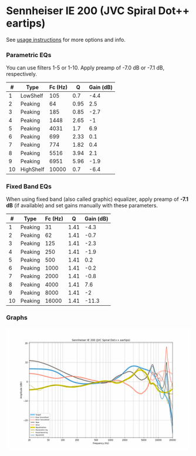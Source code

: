 # Sennheiser IE 200 (JVC Spiral Dot++ eartips)
See [usage instructions](https://github.com/jaakkopasanen/AutoEq#usage) for more options and info.

### Parametric EQs
You can use filters 1-5 or 1-10. Apply preamp of -7.0 dB or -7.1 dB, respectively.

|   # | Type      |   Fc (Hz) |    Q |   Gain (dB) |
|-----|-----------|-----------|------|-------------|
|   1 | LowShelf  |       105 | 0.7  |        -4.4 |
|   2 | Peaking   |        64 | 0.95 |         2.5 |
|   3 | Peaking   |       185 | 0.85 |        -2.7 |
|   4 | Peaking   |      1448 | 2.65 |        -1   |
|   5 | Peaking   |      4031 | 1.7  |         6.9 |
|   6 | Peaking   |       699 | 2.33 |         0.1 |
|   7 | Peaking   |       774 | 1.82 |         0.4 |
|   8 | Peaking   |      5516 | 3.94 |         2.1 |
|   9 | Peaking   |      6951 | 5.96 |        -1.9 |
|  10 | HighShelf |     10000 | 0.7  |        -6.4 |

### Fixed Band EQs
When using fixed band (also called graphic) equalizer, apply preamp of **-7.1 dB** (if available) and set gains manually with these parameters.

|   # | Type    |   Fc (Hz) |    Q |   Gain (dB) |
|-----|---------|-----------|------|-------------|
|   1 | Peaking |        31 | 1.41 |        -4.3 |
|   2 | Peaking |        62 | 1.41 |        -0.7 |
|   3 | Peaking |       125 | 1.41 |        -2.3 |
|   4 | Peaking |       250 | 1.41 |        -1.9 |
|   5 | Peaking |       500 | 1.41 |         0.2 |
|   6 | Peaking |      1000 | 1.41 |        -0.2 |
|   7 | Peaking |      2000 | 1.41 |        -0.8 |
|   8 | Peaking |      4000 | 1.41 |         7.6 |
|   9 | Peaking |      8000 | 1.41 |        -2   |
|  10 | Peaking |     16000 | 1.41 |       -11.3 |

### Graphs
![](./Sennheiser%20IE%20200%20(JVC%20Spiral%20Dot++%20eartips).png)
